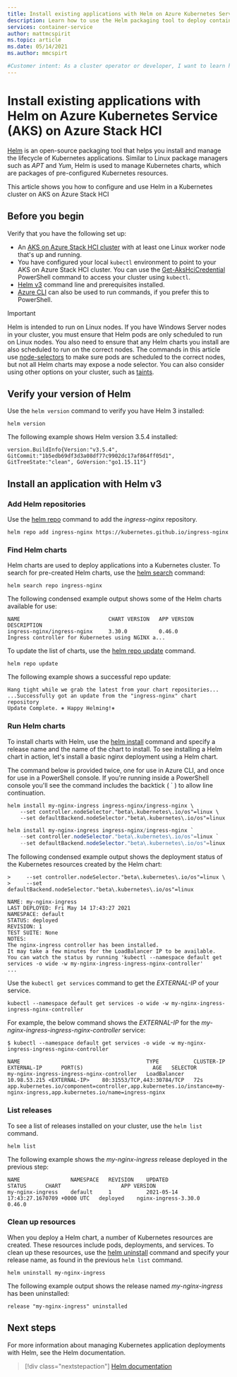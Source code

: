 ```yaml
---
title: Install existing applications with Helm on Azure Kubernetes Service on Azure Stack HCI
description: Learn how to use the Helm packaging tool to deploy containers on Azure Kubernetes Service on Azure Stack HCI clusters
services: container-service
author: mattmcspirit
ms.topic: article
ms.date: 05/14/2021
ms.author: mmcspirt

#Customer intent: As a cluster operator or developer, I want to learn how to deploy Helm into an AKS-HCI cluster and then install and manage applications using Helm charts.
---
```


# Install existing applications with Helm on Azure Kubernetes Service (AKS) on Azure Stack HCI

[Helm][helm] is an open-source packaging tool that helps you install and manage the lifecycle of Kubernetes applications. Similar to Linux package managers such as *APT* and *Yum*, Helm is used to manage Kubernetes charts, which are packages of pre-configured Kubernetes resources.

This article shows you how to configure and use Helm in a Kubernetes cluster on AKS on Azure Stack HCI 

## Before you begin

Verify that you have the following set up:

* An [AKS on Azure Stack HCI cluster](./setup.md) with at least one Linux worker node that's up and running.
* You have configured your local `kubectl` environment to point to your AKS on Azure Stack HCI cluster. You can use the [Get-AksHciCredential](get-akshcicredential.md) PowerShell command to access your cluster using `kubectl`.
* [Helm v3](https://helm.sh/docs/intro/install/) command line and prerequisites installed.
* [Azure CLI](https://docs.microsoft.com/cli/azure/install-azure-cli) can also be used to run commands, if you prefer this to PowerShell.

> [!IMPORTANT]
> Helm is intended to run on Linux nodes. If you have Windows Server nodes in your cluster, you must ensure that Helm pods are only scheduled to run on Linux nodes. You also need to ensure that any Helm charts you install are also scheduled to run on the correct nodes. The commands in this article use [node-selectors](./adapt-apps-mixed-os-clusters.md#node-selector) to make sure pods are scheduled to the correct nodes, but not all Helm charts may expose a node selector. You can also consider using other options on your cluster, such as [taints](./adapt-apps-mixed-os-clusters.md#taints-and-tolerations).

## Verify your version of Helm

Use the `helm version` command to verify you have Helm 3 installed:

```console
helm version
```

The following example shows Helm version 3.5.4 installed:

```output
version.BuildInfo{Version:"v3.5.4", GitCommit:"1b5edb69df3d3a08df77c9902dc17af864ff05d1", GitTreeState:"clean", GoVersion:"go1.15.11"}
```

## Install an application with Helm v3

### Add Helm repositories

Use the [helm repo][helm-repo-add] command to add the *ingress-nginx* repository.

```console
helm repo add ingress-nginx https://kubernetes.github.io/ingress-nginx
```

### Find Helm charts

Helm charts are used to deploy applications into a Kubernetes cluster. To search for pre-created Helm charts, use the [helm search][helm-search] command:

```console
helm search repo ingress-nginx
```

The following condensed example output shows some of the Helm charts available for use:

```output
NAME                            CHART VERSION   APP VERSION     DESCRIPTION                                       
ingress-nginx/ingress-nginx     3.30.0          0.46.0          Ingress controller for Kubernetes using NGINX a...
```

To update the list of charts, use the [helm repo update][helm-repo-update] command.

```console
helm repo update
```

The following example shows a successful repo update:

```output
Hang tight while we grab the latest from your chart repositories...
...Successfully got an update from the "ingress-nginx" chart repository
Update Complete. ⎈ Happy Helming!⎈
```

### Run Helm charts

To install charts with Helm, use the [helm install][helm-install-command] command and specify a release name and the name of the chart to install. To see installing a Helm chart in action, let's install a basic nginx deployment using a Helm chart.

The command below is provided twice, one for use in Azure CLI, and once for use in a PowerShell console. If you're running inside a PowerShell console you'll see the command includes the backtick ( ` ) to allow line continuation.

```console
helm install my-nginx-ingress ingress-nginx/ingress-nginx \
    --set controller.nodeSelector."beta\.kubernetes\.io/os"=linux \
    --set defaultBackend.nodeSelector."beta\.kubernetes\.io/os"=linux
```

```powershell
helm install my-nginx-ingress ingress-nginx/ingress-nginx `
    --set controller.nodeSelector."beta\.kubernetes\.io/os"=linux `
    --set defaultBackend.nodeSelector."beta\.kubernetes\.io/os"=linux
```

The following condensed example output shows the deployment status of the Kubernetes resources created by the Helm chart:

```output
>     --set controller.nodeSelector."beta\.kubernetes\.io/os"=linux \
>     --set defaultBackend.nodeSelector."beta\.kubernetes\.io/os"=linux

NAME: my-nginx-ingress
LAST DEPLOYED: Fri May 14 17:43:27 2021
NAMESPACE: default
STATUS: deployed
REVISION: 1
TEST SUITE: None
NOTES:
The nginx-ingress controller has been installed.
It may take a few minutes for the LoadBalancer IP to be available.
You can watch the status by running 'kubectl --namespace default get services -o wide -w my-nginx-ingress-ingress-nginx-controller'
...
```

Use the `kubectl get services` command to get the *EXTERNAL-IP* of your service.

```console
kubectl --namespace default get services -o wide -w my-nginx-ingress-ingress-nginx-controller
```

For example, the below command shows the *EXTERNAL-IP* for the *my-nginx-ingress-ingress-nginx-controller* service:

```console
$ kubectl --namespace default get services -o wide -w my-nginx-ingress-ingress-nginx-controller

NAME                                        TYPE           CLUSTER-IP   EXTERNAL-IP      PORT(S)                      AGE   SELECTOR
my-nginx-ingress-ingress-nginx-controller   LoadBalancer   10.98.53.215 <EXTERNAL-IP>    80:31553/TCP,443:30784/TCP   72s   app.kubernetes.io/component=controller,app.kubernetes.io/instance=my-nginx-ingress,app.kubernetes.io/name=ingress-nginx
```

### List releases

To see a list of releases installed on your cluster, use the `helm list` command.

```console
helm list
```

The following example shows the *my-nginx-ingress* release deployed in the previous step:

```output
NAME            	NAMESPACE	REVISION	UPDATED                             	STATUS  	CHART               	APP VERSION
my-nginx-ingress	default  	1       	2021-05-14 17:43:27.1670709 +0000 UTC	deployed	nginx-ingress-3.30.0	0.46.0 
```

### Clean up resources

When you deploy a Helm chart, a number of Kubernetes resources are created. These resources include pods, deployments, and services. To clean up these resources, use the [helm uninstall][helm-cleanup] command and specify your release name, as found in the previous `helm list` command.

```console
helm uninstall my-nginx-ingress
```

The following example output shows the release named *my-nginx-ingress* has been uninstalled:

```output
release "my-nginx-ingress" uninstalled
```

## Next steps

For more information about managing Kubernetes application deployments with Helm, see the Helm documentation.

> [!div class="nextstepaction"]
> [Helm documentation][helm-documentation]

<!-- LINKS - external -->
[helm]: https://github.com/kubernetes/helm/
[helm-cleanup]: https://helm.sh/docs/intro/using_helm/#helm-uninstall-uninstalling-a-release
[helm-documentation]: https://helm.sh/docs/
[helm-install]: https://helm.sh/docs/intro/install/
[helm-install-command]: https://helm.sh/docs/intro/using_helm/#helm-install-installing-a-package
[helm-repo-add]: https://helm.sh/docs/intro/quickstart/#initialize-a-helm-chart-repository
[helm-search]: https://helm.sh/docs/intro/using_helm/#helm-search-finding-charts
[helm-repo-update]: https://helm.sh/docs/intro/using_helm/#helm-repo-working-with-repositories
            
<!-- LINKS - internal -->
[node-selectors]: adapt-apps-mixed-os-clusters.md#node-selector
[taints]: adapt-apps-mixed-os-clusters.md#taints-and-tolerations